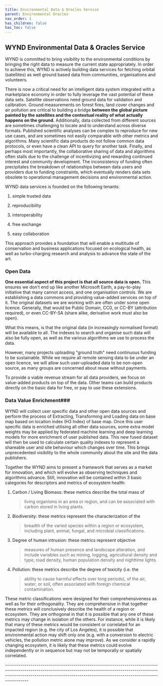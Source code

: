 ```yaml
---
title: Environmental Data & Oracles Service
parent: Environmental Oracles
nav_order: 1
has_children: false
has_toc: false
---
```

## WYND Environmental Data & Oracles Service

WYND is committed to bring visibility to the environmental conditions 
by bringing the right data to measure the current state
appropriately. In order to achieve this, WYND is actively building data
services for fetching orbital (satellites) as well ground based data
from communities, organisations and volunteers.

There is now a critical need for an intelligent data system integrated
with a marketplace economy in order to fully leverage the vast potential
of these data sets. Satellite observations need ground data for
validation and calibration. Ground measurements on forest fires, land
cover changes and air pollution are critical to building a bridge
**between the global picture painted by the satellites and the
contextual reality of what actually happens on the ground.**
Additionally, data collected from different sources are sometimes
challenging to locate and to understand across diverse formats.
Published scientific analyses can be complex to reproduce for new use
cases, and are sometimes not easily comparable with other metrics and
algorithms. Many scientific data products do not follow common data
protocols, or even have a clean API to query for another task. Finally,
and perhaps most importantly, the collaborative sharing of data and
algorithms often stalls due to the challenge of incentivizing and
rewarding continued interest and community development. The
inconsistency of funding often precipitates the breakdown of
relationships between data users and providers due to funding
constraints, which eventually renders data sets
obsolete to operational management decisions and environmental action.

WYND data services is founded on the following tenants:

1)  simple trusted data

2)  reproducibility

3)  interoperability

4)  free exchange

5)  easy collaboration

This approach provides a foundation that will enable a multitude of
conservation and business applications focused on ecological health, as
well as turbo-charging research and analysis to advance the state of the
art.

### Open Data

**One essential aspect of this project is that all source data is
open.** This ensures we don't end up like another Microsoft Earth, a
pay-to-play initiative that many cannot access, and one organisation
controls. We are establishing a data commons and providing value-added
services on top of it. The original datasets we are working with are
often under some open licence. Generally, that would be Public Domain,
CC0, or CC-BY (attribution required), or even CC-BY-SA (share alike,
derivative work must also be open).

What this means, is that the original data (in increasingly normalised
format) will be available to all. The indexes to search and organise
such data will also be fully open, as well as the various algorithms we
use to process the data.

However, many projects uploading "ground truth" need continuous funding
to be sustainable. While we require all remote sensing data to be under
an open licence, we will allow such user-uploaded data to be non-open
source, as many groups are concerned about reuse without payments.

To provide a viable revenue stream for all data providers, we focus on
value-added products on top of the data. Other teams can build products
directly on the basic data for free, or pay to use these extensions.

### Data Value Enrichment###

WYND will collect user specific data and other open data sources and
perform the process of Extracting, Transforming and Loading data on base
map based on location index (H3 Index) of base map. Once this user
specific data is enriched utilising all other data sources, some extra
model weights may be applied by federated machine learning and deep
learning models for more enrichment of user published data. This new
fused dataset will then be used to calculate certain quality indexes to
represent a shareable user and site behaviour which changes over time.
This brings unprecedented visibility to the whole community about the
site and the data publishers.

Together the WYND aims to present a framework that serves as a market
for innovation, and which will evolve as observing techniques and
algorithms advance. Still, innovation will be contained within 3 basic
categories for descriptors and metrics of ecosystem health:

1.  Carbon / Living Biomass: these metrics describe the total mass of
    > living organisms in an area or region, and can be associated with
    > carbon stored in living plants.

2.  Biodiversity: these metrics represent the characterization of the
    > breadth of the varied species within a region or ecosystem,
    > including plant, animal, fungal, and microbial classifications.

3.  Degree of human intrusion: these metrics represent objective
    > measures of human presence and landscape alteration, and include
    > variables such as mining, logging, agricultural density and type,
    > road density, human population density and nighttime lights.

4.  Pollution: these metrics describe the degree of toxicity (i.e. the
    > ability to cause harmful effects over long periods), of the air,
    > water, or soil, often associated with foreign chemical
    > contamination.

These metric classifications were designed for their comprehensiveness
as well as for their orthogonality. They are comprehensive in that
together these metrics will conclusively describe the health of a region
or ecosystem. They are orthogonal in that it is possible that any one of
these metrics may change in isolation of the others. For instance, while
it is likely that many of these metrics would be consistent or
correlated for an impacted region (e.g. the city of Los Angeles), it is
possible that environmental action may shift only one (e.g. with a
conversion to electric vehicles, the pollution metric alone may
improve). As we consider a rapidly changing ecosystem, it is likely that
these metrics could evolve independently or in sequence but may not be
temporally or spatially correlated.

---\-\-\-\-\-\-\-\-\-\-\-\-\-\-\-\-\-\-\-\-\-\-\-\-\-\-\-\-\-\-\-\-\-\-\-\-\-\-\-\-\-\-\-\-\-\-\-\-\-\-\-\-\-\-\-\-\-\-\-\-\-\-\-\-\-\-\-\-\-\-\-\-\-\-\-\-\-\-\-\-\-\-\-\-\-\-\-\-\-\-\-\-\-\-\-\-\-\-\-\-\-\-\-\-\-\-\-\-\-\-\-\-\-\-\-\-\-\-\-\-\-\-\-\-\-\-\-\-\-\-\-\-\-\-\-\-\-\-\-\-\-\-\-\-\-\-\-\-\-\-\-\-\-\-\-\-\-\-\-\-\-\-\-\-\-\-\-\-\-\-\-\-\-\-\-\-\-\-\-\-\-\-\-\-\-\-\-\-\-\-\-\-\-\-\-\-\-\-\-\-\-\-\-\-\-\-\-\-\-\-\-\-\-\-\-\-\-\-\-\-\-\-\-\-\-\-\-\-\-\-\-\-\-\-\-\-\-\-\-\-\-\--
